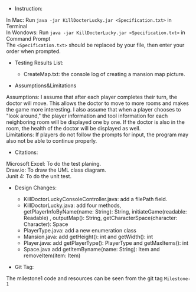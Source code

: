 - Instruction: 
 
In Mac: Run `java -jar KillDocterLucky.jar <Specification.txt>` in Terminal  
In Wondows: Run `java -jar KillDocterLucky.jar <Specification.txt>` in Command Prompt  
The `<Specification.txt>` should be replaced by your file, then enter your order when prompted. 

 
- Testing Results List: 

	- CreateMap.txt: the console log of creating a mansion map picture.


- Assumptions&Limitations

Assumptions: I assume that after each player completes their turn, the doctor will move. This allows the doctor to move to more rooms and makes the game more interesting. I also assume that when a player chooses to "look around," the player information and tool information for each neighboring room will be displayed one by one. If the doctor is also in the room, the health of the doctor will be displayed as well.  
Limitations: If players do not follow the prompts for input, the program may also not be able to continue properly.

- Citations:

Microsoft Excel: To do the test planing.  
Draw.io: To draw the UML class diagram.  
Junit 4: To do the unit test.

- Design Changes:

    - KillDoctorLuckyConsoleController.java: add a filePath field.  
    - KillDoctorLucky.java: add four methods, getPlayerInfoByName(name: String): String, initiateGame(readable: Readable)
	, outputMap(): String, getCharacterSpace(character: Character): Space  
    - PlayerType.java: add a new enumeration class  
    - Mansion.java: add getHeight(): int and getWidth(): int  
    - Player.java: add getPlayerType(): PlayerType and getMaxItems(): int  
    - Space.java add getItemByname(name: String): Item and removeItem(item: Item)
	
	
- Git Tag:

The milestone1 code and resources can be seen from the git tag `Milestone-1`
